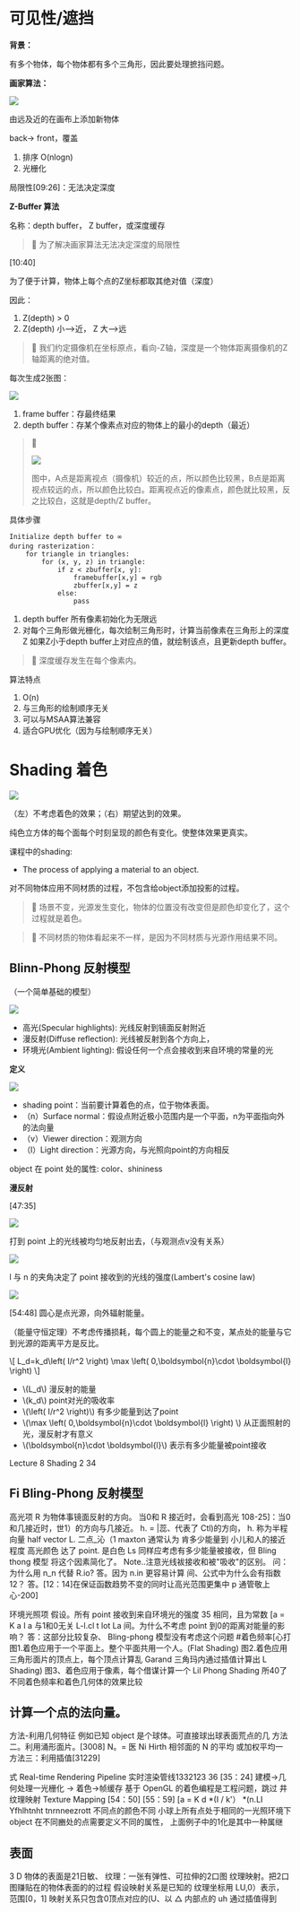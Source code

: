 # 可见性/遮挡

**背景：**

有多个物体，每个物体都有多个三角形，因此要处理摭挡问题。

**画家算法：**

![](../assets/画家算法.jpg)

由远及近的在画布上添加新物体

back-> front，覆盖

1. 排序 O(nlogn)
2. 光栅化
   
局限性[09:26]：无法决定深度

**Z-Buffer 算法**

名称：depth buffer， Z buffer，或深度缓存

> **&#x1F4CC;** 为了解决画家算法无法决定深度的局限性

[10:40]

为了便于计算，物体上每个点的Z坐标都取其绝对值（深度）

因此：
1. Z(depth) > 0
2. Z(depth) 小-->近， Z 大-->远

> **&#x1F4CC;** 我们约定摄像机在坐标原点，看向-Z轴，深度是一个物体距离摄像机的Z轴距离的绝对值。

每次生成2张图：

![](../assets/zbuffer.jpg)

1. frame buffer：存最终结果
2. depth buffer：存某个像素点对应的物体上的最小的depth（最近）

> **&#x1F4CC;** 
> 
> ![](../assets/depthbuffer.jpg)
> 
>  图中，A点是距离视点（摄像机）较近的点，所以颜色比较黑，B点是距离视点较远的点，所以颜色比较白。距离视点近的像素点，颜色就比较黑，反之比较白，这就是depth/Z buffer。


具体步骤

```
Initialize depth buffer to ∞
during rasterization：
    for triangle in triangles:
        for (x, y, z) in triangle:
            if z < zbuffer[x, y]:
                framebuffer[x,y] = rgb
                zbuffer[x,y] = z
            else:
                pass
```

1. depth buffer 所有像素初始化为无限远
2. 对每个三角形做光栅化，每次绘制三角形时，计算当前像素在三角形上的深度Z
   如果Z小于depth buffer上对应点的值，就绘制该点，且更新depth buffer。

> **&#x1F4CC;** 深度缓存发生在每个像素内。


算法特点
1. O(n)
2. 与三角形的绘制顺序无关
3. 可以与MSAA算法兼容
4. 适合GPU优化（因为与绘制顺序无关）


# Shading 着色

![](../assets/着色对比.jpg)

（左）不考虑着色的效果；（右）期望达到的效果。

纯色立方体的每个面每个时刻呈现的颜色有变化。使整体效果更真实。

课程中的shading:

- The process of applying a material to an object.

对不同物体应用不同材质的过程，不包含给object添加投影的过程。

> **&#x1F4CC;** 场景不变，光源发生变化，物体的位置没有改变但是颜色却变化了，这个过程就是着色。

> **&#x1F4CC;** 不同材质的物体看起来不一样，是因为不同材质与光源作用结果不同。



## Blinn-Phong 反射模型

（一个简单基础的模型）

![](../assets/reflection.jpg)

- 高光(Specular highlights): 光线反射到镜面反射附近
- 漫反射(Diffuse reflection): 光线被反射到各个方向上，
- 环境光(Ambient lighting): 假设任何一个点会接收到来自环境的常­量的光

**定义**

![](../assets/shadingpoint.jpg)

- shading point：当前要计算着色的点，位于物体表面。
- （n）Surface normal：假设点附近极小范围内是一个平面，n为平面指向外的法向量
- （v）Viewer direction：观测方向
- （l）Light direction：光源方向，与光照向point的方向相反

object 在 point 处的属性: color、shininess

**漫反射**

[47:35]

![](../assets/diffuse.jpg)

打到 point 上的光线被均匀地反射出去，（与观测点v没有关系）

![](../assets/lambert.jpg)

l 与 n 的夹角决定了 point 接收到的光线的强度(Lambert's cosine law)

![](../assets/lightfalloff.jpg)

[54:48] 圆心是点光源，向外辐射能量。

（能量守恒定理）不考虑传播损耗，每个圆上的能量之和不变，某点处的能量与它到光源的距离平方是反比。

\\[
L_d=k_d\left( I/r^2 \right) \max \left( 0,\boldsymbol{n}\cdot \boldsymbol{l} \right) 
\\]

- \\(L_d\\) 漫反射的能量
- \\(k_d\\) point对光的吸收率
- \\(\left( I/r^2 \right)\\) 有多少能量到达了point
- \\(\max \left( 0,\boldsymbol{n}\cdot \boldsymbol{l} \right) \\) 从正面照射的光，漫反射才有意义
- \\(\boldsymbol{n}\cdot \boldsymbol{l}\\) 表示有多少能量被point接收


Lecture 8
Shading 2 34

## Fi Bling-Phong 反射模型

高光项
R 为物体事镜面反射的方向。
当0和 R 接近时，会看到高光
108-25]：当0和几接近时，世1）的方向与几接近。
h. = |蕊、代表了 Ctl)的方向，
h. 称为半程向量 half vector
L. 二点_沁（1 maxton
通常认为 肯多少能量到 小儿和人的接近程度
高光颜色 达了 point.
是白色
Ls 同样应考虑有多少能量被接收，但 Bling thong 模型
将这个因素简化了。
Note..注意光线袚接收和被"吸收"的区别。
问：为什么用 n_n 代替 R.io?
答。因为 n.in 更容易计算
间、公式中为什么会有指数12？
答。[12：14]在保证函数趋势不变的同时让高光范围更集中
p 通管敬上心-200]

环境光照项
假设。所有 point 接收到来自环境光的强度 35
相同，且为常数
[a = K a I a 与1和0无关
L-l.cl t lot La
间。为什么不考虑 point 到0的距离对能量的影响？
答：这部分比较复杂、 Bling-phong 模型没有考虑这个问题
#着色频率[心打
图1.着色应用于一个平面上。整个平面共用一个人。(Flat Shading)
图2.着色应用三角形面片的顶点上，每个顶点计算乱 Garand
三角玛内通过插值计算出 L Shading)
图3、着色应用于像素，每个借谋计算一个 Lil Phong Shading
所40了不同着色频率和着色几何体的效果比较

## 计算一个点的法向量。

方法-利用几何特征
例如已知 object 是个球体。可直接球出球表面荒点的几
方法二。利用涌形面片。[3008]
N。= 医 Ni
Hirth 相邻面的 N 的平均
或加权平均一
方法三：利用插值[31229]

式 Real-time Rendering Pipeline
实时渲染管线1332123 36
[35：24]
建模→几何处理一光栅化
→ 着色→帧缓存
基于 OpenGL 的着色编程是工程问题，跳过
井纹理映射 Texture Mapping [54：50]
[55：59]
[a = K d *(I / k'） *(n.LI
Yfhlhtnht tnrnneezrott
不同点的颜色不同 小球上所有点处于相同的一光照环境下
object 在不同豳处的点需要定义不同的属性，
上面例子中的1化是其中一种属继

## 表面

3 D 物体的表面是21日敏、
纹理：一张有弹性、可拉伸的2口图
纹理映射。把2口图赚贴在的物体表面的的过程
假设映射关系是已知的
纹理坐标用 LU,0）表示， 范围[0，1]
映射关系只包含0顶点对应的(U、以
△ 内部点的 uh 通过插值得到

